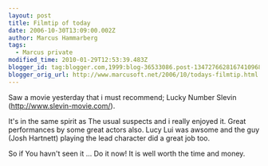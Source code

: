 ```yaml
---
layout: post
title: Filmtip of today
date: 2006-10-30T13:09:00.002Z
author: Marcus Hammarberg
tags:
  - Marcus private
modified_time: 2010-01-29T12:53:39.483Z
blogger_id: tag:blogger.com,1999:blog-36533086.post-1347276628167410968
blogger_orig_url: http://www.marcusoft.net/2006/10/todays-filmtip.html
---
```



Saw a movie yesterday that i must recommend; Lucky Number Slevin
(<http://www.slevin-movie.com/>).

It's in the same spirit as The usual suspects and i really enjoyed it.
Great performances by some great actors also. Lucy Lui was awsome and
the guy (Josh Hartnett) playing the lead character did a great job
too.

So if You havn't seen it ... Do it now! It is well worth the time and
money.
